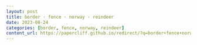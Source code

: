 ```yaml
---
layout: post
title: border · fence · norway · reindeer
date: 2023-08-24
categories: [border, fence, norway, reindeer]
content_url: https://papercliff.github.io/redirect/?q=border+fence+norway+reindeer&tbs=cdr:1,cd_min:8/23/2023,cd_max:8/25/2023
---
```

